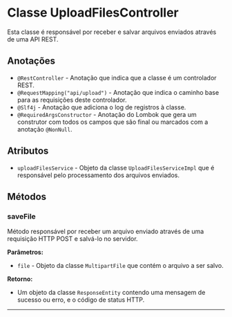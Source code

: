 <!DOCTYPE html>
<html>
  <head>
    <meta charset="UTF-8">
  </head>
  <body>
    <h1>Classe UploadFilesController</h1>
    <p>Esta classe é responsável por receber e salvar arquivos enviados através de uma API REST.</p>
    <h2>Anotações</h2>
    <ul>
      <li><code>@RestController</code> - Anotação que indica que a classe é um controlador REST.</li>
      <li><code>@RequestMapping("api/upload")</code> - Anotação que indica o caminho base para as requisições deste controlador.</li>
      <li><code>@Slf4j</code> - Anotação que adiciona o log de registros à classe.</li>
      <li><code>@RequiredArgsConstructor</code> - Anotação do Lombok que gera um construtor com todos os campos que são final ou marcados com a anotação <code>@NonNull</code>.</li>
    </ul>
    <h2>Atributos</h2>
    <ul>
      <li><code>uploadFilesService</code> - Objeto da classe <code>UploadFilesServiceImpl</code> que é responsável pelo processamento dos arquivos enviados.</li>
    </ul>
    <h2>Métodos</h2>
    <h3>saveFile</h3>
    <p>Método responsável por receber um arquivo enviado através de uma requisição HTTP POST e salvá-lo no servidor.</p>
    <p><strong>Parâmetros:</strong></p>
    <ul>
      <li><code>file</code> - Objeto da classe <code>MultipartFile</code> que contém o arquivo a ser salvo.</li>
    </ul>
    <p><strong>Retorno:</strong></p>
    <ul>
      <li>Um objeto da classe <code>ResponseEntity</code> contendo uma mensagem de sucesso ou erro, e o código de status HTTP.</li>
    </ul>
    <hr>
  </body>
</html>
